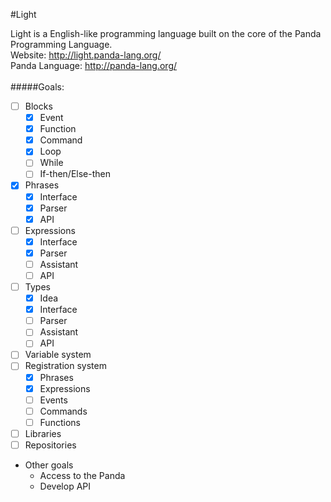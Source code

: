 #Light

Light is a English-like programming language built on the core of the Panda Programming Language.
<br>
Website: http://light.panda-lang.org/
<br>
Panda Language: http://panda-lang.org/
<br>
<br>
#####Goals:
- [ ] Blocks
  - [x] Event
  - [x] Function
  - [x] Command
  - [x] Loop
  - [ ] While
  - [ ] If-then/Else-then
- [x] Phrases
  - [x] Interface
  - [x] Parser
  - [x] API
- [ ] Expressions
  - [x] Interface
  - [x] Parser
  - [ ] Assistant
  - [ ] API
- [ ] Types
  - [x] Idea
  - [x] Interface
  - [ ] Parser
  - [ ] Assistant
  - [ ] API
- [ ] Variable system
- [ ] Registration system
  - [x] Phrases
  - [x] Expressions
  - [ ] Events
  - [ ] Commands
  - [ ] Functions
- [ ] Libraries
- [ ] Repositories
- Other goals
  - Access to the Panda
  - Develop API
